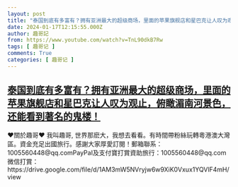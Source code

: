 ```yaml
---
layout: post
title: "泰国到底有多富有？拥有亚洲最大的超级商场，里面的苹果旗舰店和星巴克让人叹为观止，俯瞰湄南河景色，还能看到著名的鬼楼！"
date: 2024-01-17T12:15:55.000Z
author: 趣哥記
from: https://www.youtube.com/watch?v=TnL90dkB7Rw
tags: [ 趣哥记 ]
comments: True
categories: [ 趣哥记 ]
---
```

<!--1705493755000-->
[泰国到底有多富有？拥有亚洲最大的超级商场，里面的苹果旗舰店和星巴克让人叹为观止，俯瞰湄南河景色，还能看到著名的鬼楼！](https://www.youtube.com/watch?v=TnL90dkB7Rw)
------

<div>
♥關於趣哥♥ 我叫趣哥, 世界那麽大，我想去看看。有時間帶粉絲玩轉粵港澳大灣區。資金充足出國旅行。感謝大家厚愛訂閱！郵箱聯系：1005560448@qq.comPayPaI及支付寶打賞資助旅行：1005560448@qq.com微信打賞：https://drive.google.com/file/d/1AM3mW5NVryjw6w9XiK0Vxux1YQVlF4mH/view
</div>
